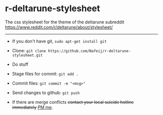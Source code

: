# r-deltarune-stylesheet
The css stylesheet for the theme of the deltarune subreddit
https://www.reddit.com/r/deltarune/about/stylesheet/

---

- If you don't have git, ```sudo apt-get install git```
- Clone: ```git clone https://github.com/Nafeij/r-deltarune-stylesheet.git```

- Do stuff

- Stage files for commit: ```git add .```
- Commit files: ```git commit -m "<msg>"```
- Send changes to github: ```git push```
- If there are merge conflicts ~~contact your local suicide hotline immediately~~ [PM me](https://www.reddit.com/message/compose?to=nafeij&subject=help&message=).
